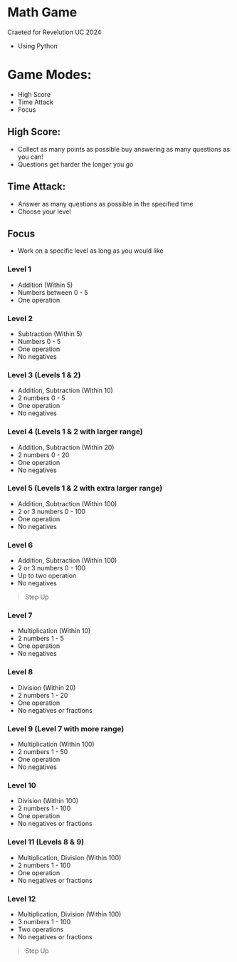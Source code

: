 # Math Game
Craeted for Revelution UC 2024

- Using Python

# Game Modes:
- High Score
- Time Attack
- Focus

## High Score:
- Collect as many points as possible buy answering as many questions as you can!
- Questions get harder the longer you go

## Time Attack:
- Answer as many questions as possible in the specified time
- Choose your level

## Focus
- Work on a specific level as long as you would like

### Level 1
- Addition (Within 5)
- Numbers between 0 - 5
- One operation

### Level 2
- Subtraction (Within 5)
- Numbers 0 - 5
- One operation
- No negatives

### Level 3 (Levels 1 & 2)
- Addition, Subtraction (Within 10)
- 2 numbers 0 - 5
- One operation
- No negatives

### Level 4 (Levels 1 & 2 with larger range)
- Addition, Subtraction (Within 20)
- 2 numbers 0 - 20
- One operation
- No negatives

### Level 5 (Levels 1 & 2 with extra larger range)
- Addition, Subtraction (Within 100)
- 2 or 3 numbers 0 - 100
- One operation
- No negatives

### Level 6
- Addition, Subtraction (Within 100)
- 2 or 3 numbers 0 - 100
- Up to two operation
- No negatives

> Step Up

### Level 7
- Multiplication (Within 10)
- 2 numbers 1 - 5
- One operation
- No negatives

### Level 8 
- Division (Within 20)
- 2 numbers 1 - 20
- One operation
- No negatives or fractions

### Level 9 (Level 7 with more range)
- Multiplication (Within 100)
- 2 numbers 1 - 50
- One operation
- No negatives

### Level 10
- Division (Within 100)
- 2 numbers 1 - 100
- One operation
- No negatives or fractions

### Level 11 (Levels 8 & 9)
- Multiplication, Division (Within 100)
- 2 numbers 1 - 100
- One operation
- No negatives or fractions

### Level 12
- Multiplication, Division (Within 100)
- 3 numbers 1 - 100
- Two operations
- No negatives or fractions

> Step Up
